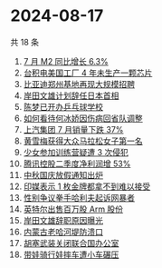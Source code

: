 # 2024-08-17

共 18 条

<!-- BEGIN -->
<!-- 最后更新时间 Sat Aug 17 2024 21:11:43 GMT+0800 (China Standard Time) -->

1. [7 月 M2 同比增长 6.3%](https://www.zhihu.com/search?q=7%20%E6%9C%88%20M2%20%E5%90%8C%E6%AF%94%E5%A2%9E%E9%95%BF%206.3%25)
1. [台积电美国工厂 4 年未生产一颗芯片](https://www.zhihu.com/search?q=%E5%8F%B0%E7%A7%AF%E7%94%B5%E7%BE%8E%E5%9B%BD%E5%B7%A5%E5%8E%82%204%20%E5%B9%B4%E6%9C%AA%E7%94%9F%E4%BA%A7%E4%B8%80%E9%A2%97%E8%8A%AF%E7%89%87)
1. [比亚迪郑州基地再现大规模招聘](https://www.zhihu.com/search?q=%E6%AF%94%E4%BA%9A%E8%BF%AA%E9%83%91%E5%B7%9E%E5%9F%BA%E5%9C%B0%E5%86%8D%E7%8E%B0%E5%A4%A7%E8%A7%84%E6%A8%A1%E6%8B%9B%E8%81%98)
1. [岸田文雄计划辞任日本首相](https://www.zhihu.com/search?q=%E5%B2%B8%E7%94%B0%E6%96%87%E9%9B%84%E8%AE%A1%E5%88%92%E8%BE%9E%E4%BB%BB%E6%97%A5%E6%9C%AC%E9%A6%96%E7%9B%B8)
1. [陈梦已开办乒乓球学校](https://www.zhihu.com/search?q=%E9%99%88%E6%A2%A6%E5%B7%B2%E5%BC%80%E5%8A%9E%E4%B9%92%E4%B9%93%E7%90%83%E5%AD%A6%E6%A0%A1)
1. [如何看待何冰娇因伤病回省队调整](https://www.zhihu.com/search?q=%E5%A6%82%E4%BD%95%E7%9C%8B%E5%BE%85%E4%BD%95%E5%86%B0%E5%A8%87%E5%9B%A0%E4%BC%A4%E7%97%85%E5%9B%9E%E7%9C%81%E9%98%9F%E8%B0%83%E6%95%B4)
1. [上汽集团 7 月销量下跌 37%](https://www.zhihu.com/search?q=%E4%B8%8A%E6%B1%BD%E9%9B%86%E5%9B%A2%207%20%E6%9C%88%E9%94%80%E9%87%8F%E4%B8%8B%E8%B7%8C%2037%25)
1. [黄雪梅获得大众马拉松女子第一名](https://www.zhihu.com/search?q=%E9%BB%84%E9%9B%AA%E6%A2%85%E8%8E%B7%E5%BE%97%E5%A4%A7%E4%BC%97%E9%A9%AC%E6%8B%89%E6%9D%BE%E5%A5%B3%E5%AD%90%E7%AC%AC%E4%B8%80%E5%90%8D)
1. [少女参加训练营疑遭 3 次侵犯](https://www.zhihu.com/search?q=%E5%B0%91%E5%A5%B3%E5%8F%82%E5%8A%A0%E8%AE%AD%E7%BB%83%E8%90%A5%E7%96%91%E9%81%AD%203%20%E6%AC%A1%E4%BE%B5%E7%8A%AF)
1. [腾讯控股二季度净利润增 53%](https://www.zhihu.com/search?q=%E8%85%BE%E8%AE%AF%E6%8E%A7%E8%82%A1%E4%BA%8C%E5%AD%A3%E5%BA%A6%E5%87%80%E5%88%A9%E6%B6%A6%E5%A2%9E%2053%25)
1. [中秋国庆放假通知出炉](https://www.zhihu.com/search?q=%E4%B8%AD%E7%A7%8B%E5%9B%BD%E5%BA%86%E6%94%BE%E5%81%87%E9%80%9A%E7%9F%A5%E5%87%BA%E7%82%89)
1. [印媒表示 1 枚金牌都拿不到难以接受](https://www.zhihu.com/search?q=%E5%8D%B0%E5%AA%92%E8%A1%A8%E7%A4%BA%201%20%E6%9E%9A%E9%87%91%E7%89%8C%E9%83%BD%E6%8B%BF%E4%B8%8D%E5%88%B0%E9%9A%BE%E4%BB%A5%E6%8E%A5%E5%8F%97)
1. [性别争议拳手哈利夫起诉网暴者](https://www.zhihu.com/search?q=%E6%80%A7%E5%88%AB%E4%BA%89%E8%AE%AE%E6%8B%B3%E6%89%8B%E5%93%88%E5%88%A9%E5%A4%AB%E8%B5%B7%E8%AF%89%E7%BD%91%E6%9A%B4%E8%80%85)
1. [英特尔出售百万股 Arm 股份](https://www.zhihu.com/search?q=%E8%8B%B1%E7%89%B9%E5%B0%94%E5%87%BA%E5%94%AE%E7%99%BE%E4%B8%87%E8%82%A1%20Arm%20%E8%82%A1%E4%BB%BD)
1. [岸田文雄辞职原因曝光](https://www.zhihu.com/search?q=%E5%B2%B8%E7%94%B0%E6%96%87%E9%9B%84%E8%BE%9E%E8%81%8C%E5%8E%9F%E5%9B%A0%E6%9B%9D%E5%85%89)
1. [内蒙古老哈河堤防溃口](https://www.zhihu.com/search?q=%E5%86%85%E8%92%99%E5%8F%A4%E8%80%81%E5%93%88%E6%B2%B3%E5%A0%A4%E9%98%B2%E6%BA%83%E5%8F%A3)
1. [胡塞武装关闭联合国办公室](https://www.zhihu.com/search?q=%E8%83%A1%E5%A1%9E%E6%AD%A6%E8%A3%85%E5%85%B3%E9%97%AD%E8%81%94%E5%90%88%E5%9B%BD%E5%8A%9E%E5%85%AC%E5%AE%A4)
1. [带娃骑行娃摔车遭小车碾压](https://www.zhihu.com/search?q=%E5%B8%A6%E5%A8%83%E9%AA%91%E8%A1%8C%E5%A8%83%E6%91%94%E8%BD%A6%E9%81%AD%E5%B0%8F%E8%BD%A6%E7%A2%BE%E5%8E%8B)

<!-- END -->
